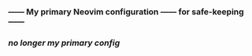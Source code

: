 ### **——** My primary Neovim configuration **——** for safe-keeping **——**

### ***no longer my primary config***
